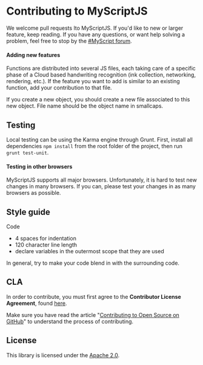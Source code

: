 # Contributing to MyScriptJS

We welcome pull requests lto MyScriptJS. If you'd like to new or larger feature, keep reading. 
If you have any questions, or want help solving a problem, feel free to stop by the [#MyScript forum](https://dev.myscript.com/support/forum/).

#### Adding new features

Functions are distributed into several JS files, each taking care of a specific phase of a Cloud based handwriting recognition (ink collection, networking, rendering, etc.). If the feature you want to add is similar to an existing function, add your contribution to that file.

If you create a new object, you should create a new file associated to this new object. File name should be the object name in smallcaps.

## Testing

Local testing can be using the Karma engine through Grunt. First, install all dependencies 
`npm install` from the root folder of the project, then run `grunt test-unit`.

#### Testing in other browsers

MyScriptJS supports all major browsers. Unfortunately, it is hard to test new changes in many browsers. If you can, please test your changes in as many browsers as possible.

## Style guide

Code

 - 4 spaces for indentation
 - 120 character line length
 - declare variables in the outermost scope that they are used

In general, try to make your code blend in with the surrounding code.

## CLA

In order to contribute, you must first agree to the **Contributor License Agreement**,  found [here](http://goo.gl/forms/YyzZ9VSvYG).

Make sure you have read the article "[Contributing to Open Source on GitHub](https://guides.github.com/activities/contributing-to-open-source/)" to understand the process of contributing.


## License

This library is licensed under the [Apache 2.0](http://opensource.org/licenses/Apache-2.0).

